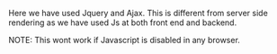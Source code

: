 Here we have used Jquery and Ajax.
This is different from server side rendering as we have used Js at both front end and backend.

NOTE: This wont work if Javascript is disabled in any browser.